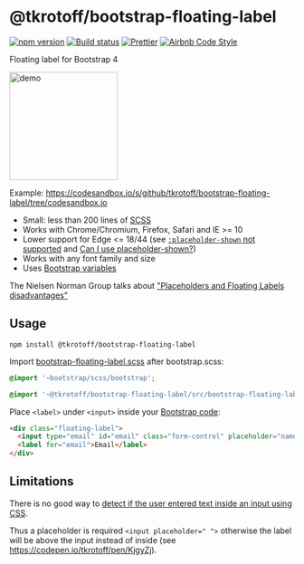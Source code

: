# @tkrotoff/bootstrap-floating-label

[![npm version](https://badge.fury.io/js/%40tkrotoff%2Fbootstrap-floating-label.svg)](https://www.npmjs.com/package/@tkrotoff/bootstrap-floating-label)
[![Build status](https://travis-ci.org/tkrotoff/bootstrap-floating-label.svg?branch=master)](https://travis-ci.org/tkrotoff/bootstrap-floating-label)
[![Prettier](https://img.shields.io/badge/code_style-prettier-ff69b4.svg)](https://github.com/prettier/prettier)
[![Airbnb Code Style](https://badgen.net/badge/code%20style/airbnb/ff5a5f?icon=airbnb)](https://github.com/airbnb/javascript)

Floating label for Bootstrap 4

<img src="doc/demo.gif" alt="demo" width="191">

Example: https://codesandbox.io/s/github/tkrotoff/bootstrap-floating-label/tree/codesandbox.io

- Small: less than 200 lines of [SCSS](src/bootstrap-floating-label.scss)
- Works with Chrome/Chromium, Firefox, Safari and IE >= 10
- Lower support for Edge <= 18/44 (see [`:placeholder-shown` not supported](https://web.archive.org/web/20190624214425/https://wpdev.uservoice.com/forums/257854-microsoft-edge-developer/suggestions/12435951--placeholder-shown-css-pseudo-class) and [Can I use placeholder-shown?](https://caniuse.com/#search=placeholder-shown))
- Works with any font family and size
- Uses [Bootstrap variables](https://getbootstrap.com/docs/4.6/getting-started/theming/#variable-defaults)

The Nielsen Norman Group talks about ["Placeholders and Floating Labels disadvantages"](https://www.nngroup.com/articles/form-design-placeholders/)

## Usage

`npm install @tkrotoff/bootstrap-floating-label`

Import [bootstrap-floating-label.scss](src/bootstrap-floating-label.scss) after bootstrap.scss:

```SCSS
@import '~bootstrap/scss/bootstrap';

@import '~@tkrotoff/bootstrap-floating-label/src/bootstrap-floating-label';
```

Place `<label>` under `<input>` inside your [Bootstrap code](https://getbootstrap.com/docs/4.6/components/forms/):

```HTML
<div class="floating-label">
  <input type="email" id="email" class="form-control" placeholder="name@example.com">
  <label for="email">Email</label>
</div>
```

## Limitations

There is no good way to [detect if the user entered text inside an input using CSS](https://stackoverflow.com/q/16952526).

Thus a placeholder is required `<input placeholder=" ">` otherwise the label will be above the input instead of inside (see https://codepen.io/tkrotoff/pen/KjgyZj).
